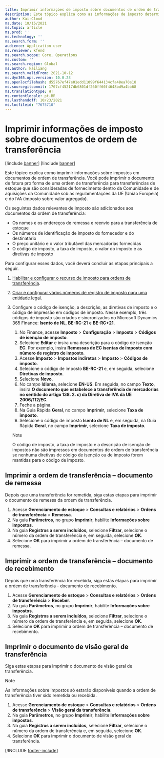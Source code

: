```yaml
---
title: Imprimir informações de imposto sobre documentos de ordem de transferência
description: Este tópico explica como as informações de imposto determinadas pelo serviço de cálculo de imposto podem ser impressas em documentos de ordem de transferência.
author: Kai-Cloud
ms.date: 10/15/2021
ms.topic: article
ms.prod: ''
ms.technology: ''
ms.search.form: ''
audience: Application user
ms.reviewer: kfend
ms.search.scope: Core, Operations
ms.custom: ''
ms.search.region: Global
ms.author: kailiang
ms.search.validFrom: 2021-10-12
ms.dyn365.ops.version: 10.0.23
ms.openlocfilehash: d55767ef47e01edd11099f644134cfa48ea70e18
ms.sourcegitcommit: 1707cf45217db6801df260ff60f4648bd9a4bb68
ms.translationtype: HT
ms.contentlocale: pt-BR
ms.lasthandoff: 10/23/2021
ms.locfileid: "7675710"
---
```

# <a name="print-tax-information-on-transfer-order-documents"></a>Imprimir informações de imposto sobre documentos de ordem de transferência

[!include [banner](../../includes/banner.md)]
[!include [banner](../../includes/preview-banner.md)]

Este tópico explica como imprimir informações sobre impostos em documentos de ordem de transferência. Você pode imprimir o documento de fatura pro forma de uma ordem de transferência para transferências de estoque que são consideradas de fornecimento dentro da Comunidade e de aquisições da Comunidade sob as regulamentações da UE (União Europeia) e do IVA (imposto sobre valor agregado). 

Os seguintes dados relevantes de imposto são adicionados aos documentos da ordem de transferência:

- Os nomes e os endereços de remessa e reenvio para a transferência de estoque
- Os números de identificação de imposto do fornecedor e do destinatário
- O preço unitário e o valor tributável das mercadorias fornecidas
- O código de imposto, a taxa de imposto, o valor do imposto e as diretivas de imposto

Para configurar esses dados, você deverá concluir as etapas principais a seguir.

1. [Habilitar e configurar o recurso de imposto para ordens de transferência](tasks/Tax-feature-support-for-transfer-order.md).
2. [Criar e configurar vários números de registro de imposto para uma entidade legal](emea-multiple-vat-registration-numbers.md).
3. Configure o código de isenção, a descrição, as diretivas de imposto e o código de impressão em códigos de imposto. Nesse exemplo, três códigos de imposto são criados e sincronizados no Microsoft Dynamics 365 Finance: **Isento de NL**, **BE-RC-21** e **BE-RC+21**.

    1. No Finance, acesse **Imposto** \> **Configuração** \> **Imposto** \> **Códigos de isenção de imposto**.
    2. Selecione **Editar** e insira uma descrição para o código de isenção **EC**. Por exemplo, insira **Remessas de EC isentas de imposto com número de registro de imposto**.
    3. Acesse **Imposto** \> **Impostos indiretos** \> **Imposto** \> **Códigos de imposto**.
    4. Selecione o código de imposto **BE-RC-21** e, em seguida, selecione **Diretivas de imposto**.
    5. Selecione **Novo**.
    6. No campo **Idioma**, selecione **EN-US**. Em seguida, no campo **Texto**, insira **O documento que estabelece a transferência de mercadorias no sentido do artigo 138. 2. c) da Diretiva de IVA da UE 2006/112/EC**.
    7. Feche a página.
    8. Na Guia Rápida **Geral**, no campo **Imprimir**, selecione **Taxa de imposto**.
    8. Selecione o código de imposto **Isento de NL** e, em seguida, na Guia Rápida **Geral**, no campo **Imprimir**, selecione **Taxa de imposto**.

    > [!NOTE] 
    > O código de imposto, a taxa de imposto e a descrição de isenção de impostos não são impressos em documentos de ordem de transferência se nenhuma diretivas de código de isenção ou de imposto forem mantidas para o código de imposto.

## <a name="print-the-transfer-order---shipment-document"></a>Imprimir a ordem de transferência – documento de remessa

Depois que uma transferência for remetida, siga estas etapas para imprimir o documento de remessa da ordem de transferência.

1. Acesse **Gerenciamento de estoque** \> **Consultas e relatórios** \> **Ordens de transferência** \> **Remessa**.
2. Na guia **Parâmetros**, no grupo **Imprimir**, habilite **Informações sobre impostos**.
3. Na guia **Registros a serem incluídos**, selecione **Filtrar**, selecione o número da ordem de transferência e, em seguida, selecione **OK**.
4. Selecione **OK** para imprimir a ordem de transferência – documento de remessa.

## <a name="print-the-transfer-order---receipt-document"></a>Imprimir a ordem de transferência – documento de recebimento

Depois que uma transferência for recebida, siga estas etapas para imprimir a ordem de transferência - documento de recebimento.

1. Acesse **Gerenciamento de estoque** \> **Consultas e relatórios** \> **Ordens de transferência** \> **Receber**.
2. Na guia **Parâmetros**, no grupo **Imprimir**, habilite **Informações sobre impostos**.
3. Na guia **Registros a serem incluídos**, selecione **Filtrar**, selecione o número da ordem de transferência e, em seguida, selecione **OK**.
4. Selecione **OK** para imprimir a ordem de transferência – documento de recebimento.

## <a name="print-the-transfer-overview-document"></a>Imprimir o documento de visão geral de transferência

Siga estas etapas para imprimir o documento de visão geral de transferência.

> [!NOTE]
> As informações sobre impostos só estarão disponíveis quando a ordem de transferência tiver sido remetida ou recebida.

1. Acesse **Gerenciamento de estoque** \> **Consultas e relatórios** \> **Ordens de transferência** \> **Visão geral da transferência**.
2. Na guia **Parâmetros**, no grupo **Imprimir**, habilite **Informações sobre impostos**.
3. Na guia **Registros a serem incluídos**, selecione **Filtrar**, selecione o número da ordem de transferência e, em seguida, selecione **OK**.
4. Selecione **OK** para imprimir o documento de visão geral de transferência.

[!INCLUDE [footer-include](../../includes/footer-banner.md)]
